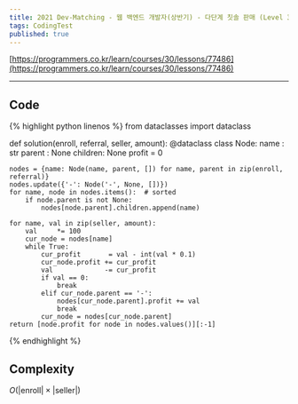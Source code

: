 ```yaml
---
title: 2021 Dev-Matching - 웹 백엔드 개발자(상반기) - 다단계 칫솔 판매 (Level 3)
tags: CodingTest
published: true
---
```


[https://programmers.co.kr/learn/courses/30/lessons/77486](https://programmers.co.kr/learn/courses/30/lessons/77486)

<!--more-->
---

## Code
{% highlight python linenos %}
from dataclasses import dataclass

def solution(enroll, referral, seller, amount):
    @dataclass
    class Node:
        name    : str
        parent  : None
        children: None
        profit  = 0

    nodes = {name: Node(name, parent, []) for name, parent in zip(enroll, referral)}
    nodes.update({'-': Node('-', None, [])})
    for name, node in nodes.items():  # sorted
        if node.parent is not None:
            nodes[node.parent].children.append(name)

    for name, val in zip(seller, amount):
        val     *= 100
        cur_node = nodes[name]
        while True:
            cur_profit       = val - int(val * 0.1)
            cur_node.profit += cur_profit
            val             -= cur_profit
            if val == 0:
                break
            elif cur_node.parent == '-':
                nodes[cur_node.parent].profit += val
                break
            cur_node = nodes[cur_node.parent]
    return [node.profit for node in nodes.values()][:-1]
{% endhighlight %}


## Complexity
$O(|\text{enroll}| \times |\text{seller}|)$
